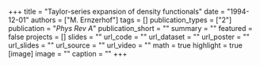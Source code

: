 +++
title = "Taylor-series expansion of density functionals"
date = "1994-12-01"
authors = ["M. Ernzerhof"]
tags = []
publication_types = ["2"]
publication = "_Phys Rev A_"
publication_short = ""
summary = ""
featured = false
projects = []
slides = ""
url_code = ""
url_dataset = ""
url_poster = ""
url_slides = ""
url_source = ""
url_video = ""
math = true
highlight = true
[image]
image = ""
caption = ""
+++

